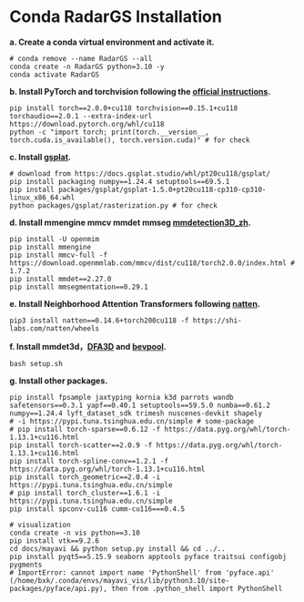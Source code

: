 # Conda RadarGS Installation

**a. Create a conda virtual environment and activate it.**
```shell
# conda remove --name RadarGS --all
conda create -n RadarGS python=3.10 -y
conda activate RadarGS
```

**b. Install PyTorch and torchvision following the [official instructions](https://pytorch.org/).**

```shell
pip install torch==2.0.0+cu118 torchvision==0.15.1+cu118 torchaudio==2.0.1 --extra-index-url https://download.pytorch.org/whl/cu118
python -c "import torch; print(torch.__version__, torch.cuda.is_available(), torch.version.cuda)" # for check

```

**c. Install [gsplat](https://github.com/nerfstudio-project/gsplat).**
```shell
# download from https://docs.gsplat.studio/whl/pt20cu118/gsplat/
pip install packaging numpy==1.24.4 setuptools==69.5.1
pip install packages/gsplat/gsplat-1.5.0+pt20cu118-cp310-cp310-linux_x86_64.whl
python packages/gsplat/rasterization.py # for check
```

**d. Install mmengine mmcv mmdet mmseg [mmdetection3D_zh](https://mmdetection3d.readthedocs.io/zh-cn/latest/get_started.html).**

```shell
pip install -U openmim
pip install mmengine
pip install mmcv-full -f https://download.openmmlab.com/mmcv/dist/cu118/torch2.0.0/index.html # 1.7.2
pip install mmdet==2.27.0
pip install mmsegmentation==0.29.1
```

**e. Install Neighborhood Attention Transformers following [natten](https://www.shi-labs.com/natten/).**

```shell
pip3 install natten==0.14.6+torch200cu118 -f https://shi-labs.com/natten/wheels
```

**f. Install mmdet3d，[DFA3D](https://github.com/IDEA-Research/3D-deformable-attention) and  [bevpool](https://github.com/open-mmlab/mmdetection3d/blob/main/projects/BEVFusion/setup.py).**

```shell
bash setup.sh
```

**g. Install other packages.**

```shell 
pip install fpsample jaxtyping kornia k3d parrots wandb safetensors==0.3.1 yapf==0.40.1 setuptools==59.5.0 numba==0.61.2 numpy==1.24.4 lyft_dataset_sdk trimesh nuscenes-devkit shapely
# -i https://pypi.tuna.tsinghua.edu.cn/simple # some-package
# pip install torch-sparse==0.6.12 -f https://data.pyg.org/whl/torch-1.13.1+cu116.html
pip install torch-scatter==2.0.9 -f https://data.pyg.org/whl/torch-1.13.1+cu116.html
pip install torch-spline-conv==1.2.1 -f https://data.pyg.org/whl/torch-1.13.1+cu116.html
pip install torch_geometric==2.0.4 -i https://pypi.tuna.tsinghua.edu.cn/simple
# pip install torch_cluster==1.6.1 -i https://pypi.tuna.tsinghua.edu.cn/simple
pip install spconv-cu116 cumm-cu116===0.4.5

# visualization
conda create -n vis python==3.10
pip install vtk==9.2.6
cd docs/mayavi && python setup.py install && cd ../..
pip install pyqt5==5.15.9 seaborn apptools pyface traitsui configobj pygments
# ImportError: cannot import name 'PythonShell' from 'pyface.api' (/home/bxk/.conda/envs/mayavi_vis/lib/python3.10/site-packages/pyface/api.py), then from .python_shell import PythonShell

```


